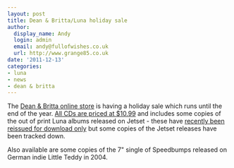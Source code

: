 ```yaml
---
layout: post
title: Dean & Britta/Luna holiday sale
author:
  display_name: Andy
  login: admin
  email: andy@fullofwishes.co.uk
  url: http://www.grange85.co.uk
date: '2011-12-13'
categories:
- luna
- news
- dean & britta
---
```

<p>The <a href="http://deanandbritta.11spot.com/">Dean & Britta online store</a> is having a holiday sale which runs until the end of the year. <a href="http://deanandbritta.11spot.com/index.php?fuseaction=item_cat.ecom_category_browse&sort_by=item_descr&sort_direction=ASC&limit_by=8&limit_offset=0&svc_item_id=&item_id=&item_cat_id=1669">All CDs are priced at $10.99</a> and includes some copies of the out of print Luna albums released on Jetset - these have <a href="http://luna.bandcamp.com/">recently been reissued for download only</a> but some copies of the Jetset releases have been tracked down.</p>
<p>Also available are some copies of the 7" single of Speedbumps released on German indie Little Teddy in 2004.<br />
<img src="https://media.fullofwishes.co.uk/ahfow/uploads/2011/12/luna-speedbumps_ep-500x500.jpg" alt="" title="luna-speedbumps_ep" class="aligncenter size-medium wp-image-2273" /></p>
